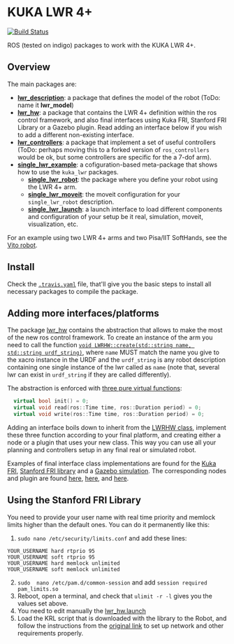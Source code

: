 # KUKA LWR 4+

[![Build Status](https://api.travis-ci.org/CentroEPiaggio/kuka-lwr.svg)](https://travis-ci.org/CentroEPiaggio/kuka-lwr)

ROS (tested on indigo) packages to work with the KUKA LWR 4+.

## Overview
The main packages are:
- [__lwr_description__](https://github.com/CentroEPiaggio/kuka-lwr/tree/master/lwr_description): a package that defines the model of the robot (ToDo: name it __lwr_model__)
- [__lwr_hw__](https://github.com/CentroEPiaggio/kuka-lwr/tree/master/lwr_hw): a package that contains the LWR 4+ definition within the ros control framework, and also final interfaces using Kuka FRI, Stanford FRI Library or a Gazebo plugin. Read adding an interface below if you wish to add a different non-existing interface. 
- [__lwr_controllers__](https://github.com/CentroEPiaggio/kuka-lwr/tree/master/lwr_controllers): a package that implement a set of useful controllers (ToDo: perhaps moving this to a forked version of `ros_controllers` would be ok, but some controllers are specific for the a 7-dof arm).
- [__single_lwr_example__](https://github.com/CentroEPiaggio/kuka-lwr/tree/master/single_lwr_example): a cofiguration-based meta-package that shows how to use the `kuka_lwr` packages.
	- [__single_lwr_robot__](https://github.com/CentroEPiaggio/kuka-lwr/tree/master/single_lwr_example/single_lwr_robot): the package where you define your robot using the LWR 4+ arm.
	- [__single_lwr_moveit__](https://github.com/CentroEPiaggio/kuka-lwr/tree/master/single_lwr_example/single_lwr_moveit): the moveit configuration for your `single_lwr_robot` description.
	- [__single_lwr_launch__](https://github.com/CentroEPiaggio/kuka-lwr/tree/master/single_lwr_example/single_lwr_launch): a launch interface to load different components and configuration of your setup be it real, simulation, moveit, visualization, etc.

For an example using two LWR 4+ arms and two Pisa/IIT SoftHands, see the [Vito robot](https://github.com/CentroEPiaggio/vito-robot).

## Install

Check the [`.travis.yaml`](https://github.com/CentroEPiaggio/kuka-lwr/blob/master/.travis.yml) file, that'll give you the basic steps to install all necessary packages to compile the package.

## Adding more interfaces/platforms

The package [lwr_hw](lwr_hw) contains the abstraction that allows to make the most of the new ros control framework. To create an instance of the arm you need to call the function [`void LWRHW::create(std::string name, std::string urdf_string)`](lwr_hw/include/lwr_hw/lwr_hw.h#L40), where `name` MUST match the name you give to the xacro instance in the URDF and the `urdf_string` is any robot description containing one single instance of the lwr called as `name` (note that, several lwr can exist in `urdf_string` if they are called differently).

The abstraction is enforced with [three pure virtual functions](lwr_hw/include/lwr_hw/lwr_hw.h#L61-L64):
``` c++
  virtual bool init() = 0;
  virtual void read(ros::Time time, ros::Duration period) = 0;
  virtual void write(ros::Time time, ros::Duration period) = 0;
```

Adding an interface boils down to inherit from the [LWRHW class](lwr_hw/include/lwr_hw/lwr_hw.h#L33), implement these three function according to your final platform, and creating either a node or a plugin that uses your new class. This way you can use all your planning and controllers setup in any final real or simulated robot.

Examples of final interface class implementations are found for the [Kuka FRI](lwr_hw/include/lwr_hw/lwr_hw_fri.hpp), [Stanford FRI library](lwr_hw/include/lwr_hw/lwr_hw_fril.hpp) and a [Gazebo simulation](lwr_hw/include/lwr_hw/lwr_hw_gazebo.hpp). The corresponding nodes and plugin are found [here](lwr_hw/src/lwr_hw_fri_node.cpp), [here](lwr_hw/src/lwr_hw_fril_node.cpp), and [here](lwr_hw/src/lwr_hw_gazebo_plugin.cpp).

## Using the Stanford FRI Library

You need to provide your user name with real time priority and memlock limits higher than the default ones. You can do it permanently like this:

1. `sudo nano /etc/security/limits.conf` and add these lines: 
```
YOUR_USERNAME hard rtprio 95
YOUR_USERNAME soft rtprio 95
YOUR_USERNAME hard memlock unlimited
YOUR_USERNAME soft memlock unlimited
```
2. `sudo  nano /etc/pam.d/common-session` and add `session required pam_limits.so`
3. Reboot, open a terminal, and check that `ulimit -r -l` gives you the values set above.
4. You need to edit manually the [lwr_hw.launch](lwr_hw/launch/lwr_hw.launch)
5. Load the KRL script that is downloaded with the library to the Robot, and follow the instructions from the [original link](http://cs.stanford.edu/people/tkr/fri/html/) to set up network and other requirements properly.
